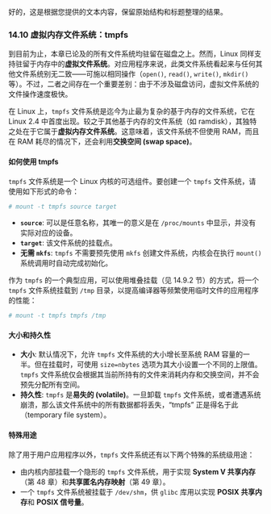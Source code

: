 好的，这是根据您提供的文本内容，保留原始结构和标题整理的结果。

### **14.10 虚拟内存文件系统：tmpfs**

到目前为止，本章已论及的所有文件系统均驻留在磁盘之上。然而，Linux 同样支持驻留于内存中的**虚拟文件系统**。对应用程序来说，此类文件系统看起来与任何其他文件系统别无二致——可施以相同操作（`open()`, `read()`, `write()`, `mkdir()` 等）。不过，二者之间存在一个重要差别：由于不涉及磁盘访问，虚拟文件系统的文件操作速度极快。

在 Linux 上，`tmpfs` 文件系统是迄今为止最为复杂的基于内存的文件系统，它在 Linux 2.4 中首度出现。较之于其他基于内存的文件系统（如 ramdisk），其独特之处在于它属于**虚拟内存文件系统**。这意味着，该文件系统不但使用 RAM，而且在 RAM 耗尽的情况下，还会利用**交换空间 (swap space)**。

#### **如何使用 tmpfs**

`tmpfs` 文件系统是一个 Linux 内核的可选组件。要创建一个 `tmpfs` 文件系统，请使用如下形式的命令：

```bash
# mount -t tmpfs source target
```

  * **`source`**: 可以是任意名称，其唯一的意义是在 `/proc/mounts` 中显示，并没有实际对应的设备。
  * **`target`**: 该文件系统的挂载点。
  * **无需 `mkfs`**: `tmpfs` 不需要预先使用 `mkfs` 创建文件系统，内核会在执行 `mount()` 系统调用时自动完成初始化。

作为 `tmpfs` 的一个典型应用，可以使用堆叠挂载（见 14.9.2 节）的方式，将一个 `tmpfs` 文件系统挂载到 `/tmp` 目录，以提高编译器等频繁使用临时文件的应用程序的性能：

```bash
# mount -t tmpfs tmpfs /tmp
```

#### **大小和持久性**

  * **大小**: 默认情况下，允许 `tmpfs` 文件系统的大小增长至系统 RAM 容量的一半。但在挂载时，可使用 `size=nbytes` 选项为其大小设置一个不同的上限值。`tmpfs` 文件系统仅会根据其当前所持有的文件来消耗内存和交换空间，并不会预先分配所有空间。
  * **持久性**: `tmpfs` 是**易失的 (volatile)**。一旦卸载 `tmpfs` 文件系统，或者遭遇系统崩溃，那么该文件系统中的所有数据都将丢失，“tmpfs” 正是得名于此（temporary file system）。

#### **特殊用途**

除了用于用户应用程序以外，`tmpfs` 文件系统还有以下两个特殊的系统级用途：

  * 由内核内部挂载一个隐形的 `tmpfs` 文件系统，用于实现 **System V 共享内存**（第 48 章）和**共享匿名内存映射**（第 49 章）。
  * 一个 `tmpfs` 文件系统被挂载于 `/dev/shm`，供 `glibc` 库用以实现 **POSIX 共享内存**和 **POSIX 信号量**。